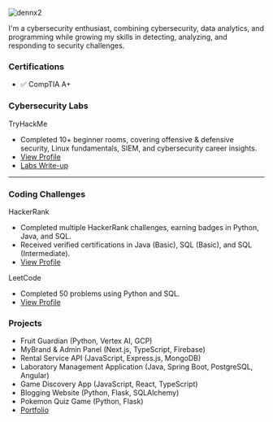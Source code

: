 <p align="left"> <img src="https://komarev.com/ghpvc/?username=dennx2&label=Profile%20views&color=0e75b6&style=flat-square" alt="dennx2" /> </p>

I'm a cybersecurity enthusiast, combining cybersecurity, data analytics, and programming while growing my skills in detecting, analyzing, and responding to security challenges.

### Certifications

- ✅ CompTIA A+


### Cybersecurity Labs

TryHackMe
- Completed 10+ beginner rooms, covering offensive & defensive security, Linux fundamentals, SIEM, and cybersecurity career insights.
- [View Profile](https://tryhackme.com/p/dennx2)
- [Labs Write-up](https://github.com/dennx2/cybersecurity-portfolio)




<!--
- LinkedIn: <a href="https://linkedin.com/in/jaydenn-c" target="blank">https://linkedin.com/in/jaydenn-c
- Website: <a href="https://www.dennx2.com/" target="blank">https://www.dennx2.com
- YouTube: <a href="https://www.youtube.com/@dennintech" target="blank">https://www.youtube.com/@dennintech
- Medium: <a href="https://medium.com/@dennx2" target="blank">https://medium.com/@dennx2
 [![Cybersecurity Labs Write-up](https://img.shields.io/badge/Lab%20Writeups-1f3b70?style=flat-square&logo=github)](https://github.com/dennx2/cybersecurity-portfolio)
-->

---
### Coding Challenges

HackerRank
- Completed multiple HackerRank challenges, earning badges in Python, Java, and SQL.
- Received verified certifications in Java (Basic), SQL (Basic), and SQL (Intermediate).
- [View Profile](https://www.hackerrank.com/dennx2)

LeetCode
- Completed 50 problems using Python and SQL.
- [View Profile](https://leetcode.com/dennx2)


### Projects

- Fruit Guardian (Python, Vertex AI, GCP)
- MyBrand & Admin Panel (Next.js, TypeScript, Firebase)
- Rental Service API (JavaScript, Express.js, MongoDB)
- Laboratory Management Application (Java, Spring Boot, PostgreSQL, Angular)
- Game Discovery App (JavaScript, React, TypeScript)
- Blogging Website (Python, Flask, SQLAlchemy)
- Pokemon Quiz Game (Python, Flask)
- [Portfolio](https://www.dennx2.com)




<!--
<br/><br/>

## Technology I have used 👩‍💻

### Programming Languages

![Python](https://img.shields.io/badge/python-3670A0?style=for-the-badge&logo=python&logoColor=ffdd54) ![JavaScript](https://img.shields.io/badge/javascript-%23323330.svg?style=for-the-badge&logo=javascript&logoColor=%23F7DF1E) ![TypeScript](https://img.shields.io/badge/typescript-%23007ACC.svg?style=for-the-badge&logo=typescript&logoColor=white) ![Java](https://img.shields.io/badge/java-%23ED8B00.svg?style=for-the-badge&logo=openjdk&logoColor=white) ![Shell Script](https://img.shields.io/badge/shell_script-%23121011.svg?style=for-the-badge&logo=gnu-bash&logoColor=white) 

<br/>

### Cloud Technologies

![Google Cloud](https://img.shields.io/badge/GoogleCloud-%234285F4.svg?style=for-the-badge&logo=google-cloud&logoColor=white) ![AWS](https://img.shields.io/badge/AWS-%23FF9900.svg?style=for-the-badge&logo=amazon-aws&logoColor=white) ![Firebase](https://img.shields.io/badge/firebase-%23039BE5.svg?style=for-the-badge&logo=firebase)

<br/>

### Web Frameworks and Tools

🪶 Frontend

![Next JS](https://img.shields.io/badge/Next-black?style=for-the-badge&logo=next.js&logoColor=white) ![React](https://img.shields.io/badge/react-%2320232a.svg?style=for-the-badge&logo=react&logoColor=%2361DAFB) ![TailwindCSS](https://img.shields.io/badge/tailwindcss-%2338B2AC.svg?style=for-the-badge&logo=tailwind-css&logoColor=white) ![HTML5](https://img.shields.io/badge/html5-%23E34F26.svg?style=for-the-badge&logo=html5&logoColor=white)

🪶 Backend

![Flask](https://img.shields.io/badge/flask-%23000.svg?style=for-the-badge&logo=flask&logoColor=white) ![Django](https://img.shields.io/badge/django-%23092E20.svg?style=for-the-badge&logo=django&logoColor=white) ![FastAPI](https://img.shields.io/badge/FastAPI-005571?style=for-the-badge&logo=fastapi) ![Express.js](https://img.shields.io/badge/express.js-%23404d59.svg?style=for-the-badge&logo=express&logoColor=%2361DAFB) ![Spring](https://img.shields.io/badge/spring-%236DB33F.svg?style=for-the-badge&logo=spring&logoColor=white)   

<br/>

### Databases/ORM

🪶 Relational Databases

![MicrosoftSQLServer](https://img.shields.io/badge/Microsoft%20SQL%20Server-CC2927?style=for-the-badge&logo=microsoft%20sql%20server&logoColor=white) ![Postgres](https://img.shields.io/badge/postgres-%23316192.svg?style=for-the-badge&logo=postgresql&logoColor=white) ![Oracle](https://img.shields.io/badge/Oracle-F80000?style=for-the-badge&logo=oracle&logoColor=white) ![MySQL](https://img.shields.io/badge/mysql-4479A1.svg?style=for-the-badge&logo=mysql&logoColor=white) ![SQLite](https://img.shields.io/badge/sqlite-%2307405e.svg?style=for-the-badge&logo=sqlite&logoColor=white) ![Teradata](https://img.shields.io/badge/Teradata-F37440?style=for-the-badge&logo=teradata&logoColor=white)

🪶 NoSQL Databases

![Redis](https://img.shields.io/badge/redis-%23DD0031.svg?style=for-the-badge&logo=redis&logoColor=white) ![MongoDB](https://img.shields.io/badge/MongoDB-%234ea94b.svg?style=for-the-badge&logo=mongodb&logoColor=white) ![AmazonDynamoDB](https://img.shields.io/badge/Amazon%20DynamoDB-4053D6?style=for-the-badge&logo=Amazon%20DynamoDB&logoColor=white)

🪶 Graph Databases 

![Neo4J](https://img.shields.io/badge/Neo4j-008CC1?style=for-the-badge&logo=neo4j&logoColor=white)

<br/>

### Big Data

![R](https://img.shields.io/badge/r-%23276DC3.svg?style=for-the-badge&logo=r&logoColor=white) ![Apache Hadoop](https://img.shields.io/badge/Apache%20Hadoop-66CCFF?style=for-the-badge&logo=apachehadoop&logoColor=black) ![Apache Spark](https://img.shields.io/badge/Apache%20Spark-FDEE21?style=for-the-badge&logo=apachespark&logoColor=black) ![Apache Hive](https://img.shields.io/badge/Apache%20Hive-FDEE21?style=for-the-badge&logo=apachehive&logoColor=black)

<br/>

### Version Control

![Git](https://img.shields.io/badge/git-%23F05033.svg?style=for-the-badge&logo=git&logoColor=white) ![GitHub](https://img.shields.io/badge/github-%23121011.svg?style=for-the-badge&logo=github&logoColor=white) ![Bitbucket](https://img.shields.io/badge/bitbucket-%230047B3.svg?style=for-the-badge&logo=bitbucket&logoColor=white) 

<br/>


### Other Tools

![Docker](https://img.shields.io/badge/docker-%230db7ed.svg?style=for-the-badge&logo=docker&logoColor=white) ![Postman](https://img.shields.io/badge/Postman-FF6C37?style=for-the-badge&logo=postman&logoColor=white) 

![WordPress](https://img.shields.io/badge/WordPress-%23117AC9.svg?style=for-the-badge&logo=WordPress&logoColor=white) ![PythonAnywhere](https://img.shields.io/badge/pythonanywhere-%232F9FD7.svg?style=for-the-badge&logo=pythonanywhere&logoColor=151515) ![Vercel](https://img.shields.io/badge/vercel-%23000000.svg?style=for-the-badge&logo=vercel&logoColor=white) ![Vite](https://img.shields.io/badge/vite-%23646CFF.svg?style=for-the-badge&logo=vite&logoColor=white) ![Apache Tomcat](https://img.shields.io/badge/apache%20tomcat-%23F8DC75.svg?style=for-the-badge&logo=apache-tomcat&logoColor=black) ![Apache Maven](https://img.shields.io/badge/Apache%20Maven-C71A36?style=for-the-badge&logo=Apache%20Maven&logoColor=white) ![Gunicorn](https://img.shields.io/badge/gunicorn-%298729.svg?style=for-the-badge&logo=gunicorn&logoColor=white) 

-->
